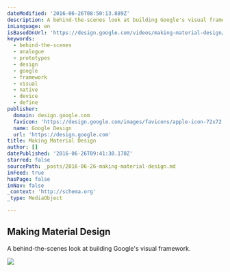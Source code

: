 ```yaml
---
dateModified: '2016-06-26T08:50:13.889Z'
description: A behind-the-scenes look at building Google's visual framework.
inLanguage: en
isBasedOnUrl: 'https://design.google.com/videos/making-material-design/'
keywords:
  - behind-the-scenes
  - analogue
  - prototypes
  - design
  - google
  - framework
  - visual
  - native
  - device
  - define
publisher:
  domain: design.google.com
  favicon: 'https://design.google.com/images/favicons/apple-icon-72x72.png'
  name: Google Design
  url: 'https://design.google.com'
title: Making Material Design
author: []
datePublished: '2016-06-26T09:41:30.170Z'
starred: false
sourcePath: _posts/2016-06-26-making-material-design.md
inFeed: true
hasPage: false
inNav: false
_context: 'http://schema.org'
_type: MediaObject

---
```

<article style=""><h1>Making Material Design</h1><p>A behind-the-scenes look at building Google's visual framework.</p><img src="https://g-design.storage.googleapis.com/production/v6/assets/150513_MakingMaterialDesign-1b7c2fec.jpg" /></article>